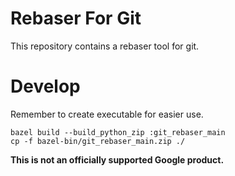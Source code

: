 # Rebaser For Git

This repository contains a rebaser tool for git.

# Develop

Remember to create executable for easier use.

``` shell
bazel build --build_python_zip :git_rebaser_main
cp -f bazel-bin/git_rebaser_main.zip ./
```

**This is not an officially supported Google product.**
